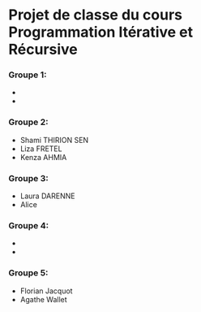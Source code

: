 # Projet de classe du cours Programmation Itérative et Récursive

### Groupe 1:
- 
- 

### Groupe 2:
- Shami THIRION SEN 
- Liza FRETEL
- Kenza AHMIA

### Groupe 3:
- Laura DARENNE
- Alice

### Groupe 4:
- 
- 

### Groupe 5:
- Florian Jacquot
- Agathe Wallet
